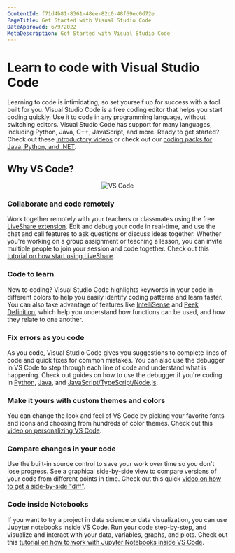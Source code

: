 ```yaml
---
ContentId: f71d4b81-8361-48ee-82c0-48f69ec0d72e
PageTitle: Get Started with Visual Studio Code
DateApproved: 6/9/2022
MetaDescription: Get Started with Visual Studio Code
---
```

# Learn to code with Visual Studio Code

Learning to code is intimidating, so set yourself up for success with a tool built for you. Visual Studio Code is a free coding editor that helps you start coding quickly.
Use it to code in any programming language, without switching editors. Visual Studio Code has support for many languages, including Python, Java, C++, JavaScript, and more. Ready to get started? Check out these [introductory videos](https://www.youtube.com/watch?v=Uvf2FVS1F8k&list=PLj6YeMhvp2S4oEV_bT1Uk3oXfpvGW6Xqy) or check out our [coding packs for Java, Python, and .NET](/learn/educators/installers.md).

## Why VS Code?

<center><img src="/assets/learn/get-started/overview/vscode2.png" alt="VS Code" aria-hidden="true" class="thumb"/></center>

### Collaborate and code remotely

Work together remotely with your teachers or classmates using the free [LiveShare extension](https://marketplace.visualstudio.com/items?itemName=MS-vsliveshare.vsliveshare-pack). Edit and debug your code in real-time, and use the chat and call features to ask questions or discuss ideas together. Whether you're working on a group assignment or teaching a lesson, you can invite multiple people to join your  session and code together. Check out this [tutorial on how start using LiveShare](/learn/collaboration/live-share.md).

### Code to learn

New to coding? Visual Studio Code highlights keywords in your code in different colors to help you easily identify coding patterns and learn faster. You can also take advantage of features like [IntelliSense](/docs/editor/intellisense.md#intellisense-features) and [Peek Definition](/docs/editor/editingevolved.md#peek), which help you understand how functions can be used, and how they relate to one another.

### Fix errors as you code

As you code, Visual Studio Code gives you suggestions to complete lines of code and quick fixes for common mistakes. You can also use the debugger in VS Code to step through each line of code and understand what is happening. Check out guides on how to use the debugger if you're coding in [Python](/docs/python/debugging.md), [Java](/docs/java/java-debugging.md#configure), and [JavaScript/TypeScript/Node.js](/docs/editor/debugging.md#start-debugging).

### Make it yours with custom themes and colors

You can change the look and feel of VS Code by picking your favorite fonts and icons and choosing from hundreds of color themes. Check out this [video on personalizing VS Code](https://youtu.be/HOShAQzOy4Q).

### Compare changes in your code

Use the built-in source control to save your work over time so you don't lose progress. See a graphical side-by-side view to compare versions of your code from different points in time. Check out this quick [video on how to get a side-by-side "diff"](https://youtu.be/aVmGwnCjRto).

### Code inside Notebooks

If you want to try a project in data science or data visualization, you can use Jupyter notebooks inside VS Code. Run your code step-by-step, and visualize and interact with your data, variables, graphs, and plots. Check out this [tutorial on how to work with Jupyter Notebooks inside VS Code](/docs/datascience/jupyter-notebooks.md).
